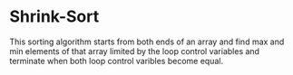 # Shrink-Sort
This sorting algorithm starts from both ends of an array and find max and min elements of that array limited by the loop control variables and terminate when both loop control varibles become equal.
